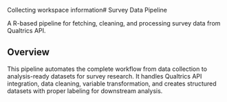 Collecting workspace information# Survey Data Pipeline

A R-based pipeline for fetching, cleaning, and processing survey data from Qualtrics API.

## Overview

This pipeline automates the complete workflow from data collection to analysis-ready datasets for survey research. It handles Qualtrics API integration, data cleaning, variable transformation, and creates structured datasets with proper labeling for downstream analysis.

